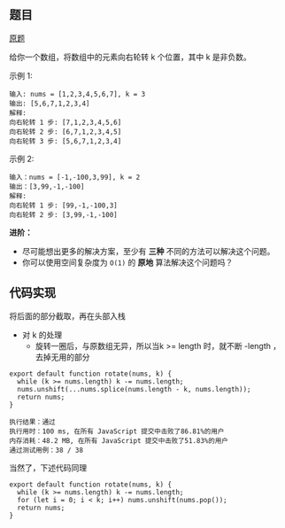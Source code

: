 ## 题目

[原题](https://leetcode-cn.com/leetbook/read/top-interview-questions-easy/x2skh7/)

给你一个数组，将数组中的元素向右轮转 k 个位置，其中 k 是非负数。

示例 1:

```
输入: nums = [1,2,3,4,5,6,7], k = 3
输出: [5,6,7,1,2,3,4]
解释:
向右轮转 1 步: [7,1,2,3,4,5,6]
向右轮转 2 步: [6,7,1,2,3,4,5]
向右轮转 3 步: [5,6,7,1,2,3,4]
```

示例 2:

```
输入：nums = [-1,-100,3,99], k = 2
输出：[3,99,-1,-100]
解释: 
向右轮转 1 步: [99,-1,-100,3]
向右轮转 2 步: [3,99,-1,-100]
```

**进阶：**

- 尽可能想出更多的解决方案，至少有 **三种** 不同的方法可以解决这个问题。
- 你可以使用空间复杂度为 `O(1)` 的 **原地** 算法解决这个问题吗？

## 代码实现

将后面的部分截取，再在头部入栈

* 对 k 的处理
  * 旋转一圈后，与原数组无异，所以当k >= length 时，就不断 -length ，去掉无用的部分

```
export default function rotate(nums, k) {
  while (k >= nums.length) k -= nums.length;
  nums.unshift(...nums.splice(nums.length - k, nums.length));
  return nums;
}
```

```
执行结果：通过
执行用时：100 ms, 在所有 JavaScript 提交中击败了86.81%的用户
内存消耗：48.2 MB, 在所有 JavaScript 提交中击败了51.83%的用户
通过测试用例：38 / 38
```

当然了，下述代码同理

```
export default function rotate(nums, k) {
  while (k >= nums.length) k -= nums.length;
  for (let i = 0; i < k; i++) nums.unshift(nums.pop());
  return nums;
}
```

